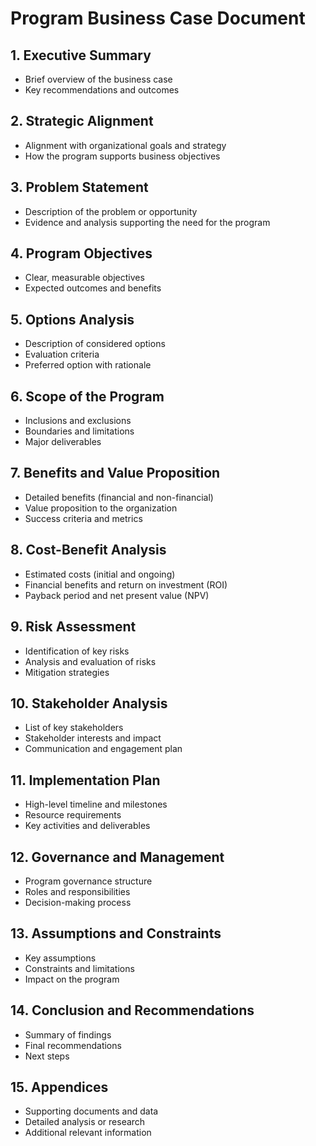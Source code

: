 # Program Business Case Document

## 1. Executive Summary
- Brief overview of the business case
- Key recommendations and outcomes

## 2. Strategic Alignment
- Alignment with organizational goals and strategy
- How the program supports business objectives

## 3. Problem Statement
- Description of the problem or opportunity
- Evidence and analysis supporting the need for the program

## 4. Program Objectives
- Clear, measurable objectives
- Expected outcomes and benefits

## 5. Options Analysis
- Description of considered options
- Evaluation criteria
- Preferred option with rationale

## 6. Scope of the Program
- Inclusions and exclusions
- Boundaries and limitations
- Major deliverables

## 7. Benefits and Value Proposition
- Detailed benefits (financial and non-financial)
- Value proposition to the organization
- Success criteria and metrics

## 8. Cost-Benefit Analysis
- Estimated costs (initial and ongoing)
- Financial benefits and return on investment (ROI)
- Payback period and net present value (NPV)

## 9. Risk Assessment
- Identification of key risks
- Analysis and evaluation of risks
- Mitigation strategies

## 10. Stakeholder Analysis
- List of key stakeholders
- Stakeholder interests and impact
- Communication and engagement plan

## 11. Implementation Plan
- High-level timeline and milestones
- Resource requirements
- Key activities and deliverables

## 12. Governance and Management
- Program governance structure
- Roles and responsibilities
- Decision-making process

## 13. Assumptions and Constraints
- Key assumptions
- Constraints and limitations
- Impact on the program

## 14. Conclusion and Recommendations
- Summary of findings
- Final recommendations
- Next steps

## 15. Appendices
- Supporting documents and data
- Detailed analysis or research
- Additional relevant information
